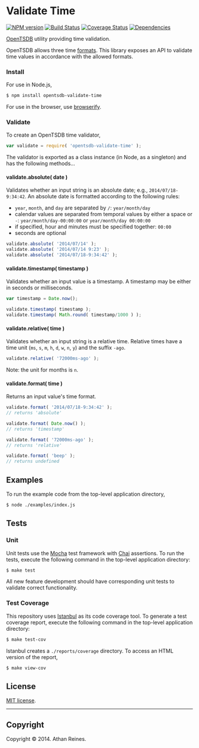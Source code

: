Validate Time
=============
[![NPM version][npm-image]][npm-url] [![Build Status][travis-image]][travis-url] [![Coverage Status][coveralls-image]][coveralls-url] [![Dependencies][dependencies-image]][dependencies-url]

[OpenTSDB](http://opentsdb.net) utility providing time validation.

OpenTSDB allows three time [formats](http://opentsdb.net/docs/build/html/user_guide/query/dates.html). This library exposes an API to validate time values in accordance with the allowed formats.


### Install

For use in Node.js,

``` bash
$ npm install opentsdb-validate-time
```

For use in the browser, use [browserify](https://github.com/substack/node-browserify).


### Validate 

To create an OpenTSDB time validator,

``` javascript
var validate = require( 'opentsdb-validate-time' );
```

The validator is exported as a class instance (in Node, as a singleton) and has the following methods...


#### validate.absolute( date )

Validates whether an input string is an absolute date; e.g., `2014/07/18-9:34:42`. An absolute date is formatted according to the following rules:

*	`year`, `month`, and `day` are separated by `/`: `year/month/day`
* 	calendar values are separated from temporal values by either a space or `-`: `year/month/day-00:00:00` or `year/month/day 00:00:00`
*	if specified, hour and minutes must be specified together: `00:00`
*	seconds are optional


``` javascript
validate.absolute( '2014/07/14' );
validate.absolute( '2014/07/14 9:23' );
validate.absolute( '2014/07/18-9:34:42' );
```


#### validate.timestamp( timestamp )

Validates whether an input value is a timestamp. A timestamp may be either in seconds or milliseconds.

``` javascript
var timestamp = Date.now();

validate.timestamp( timestamp );
validate.timestamp( Math.round( timestamp/1000 ) );
```



#### validate.relative( time )

Validates whether an input string is a relative time. Relative times have a time unit (`ms`, `s`, `m`, `h`, `d`, `w`, `n`, `y`) and the suffix `-ago`.

``` javascript
validate.relative( '72000ms-ago' );
```

Note: the unit for months is `n`.


#### validate.format( time )

Returns an input value's time format.

``` javascript
validate.format( '2014/07/18-9:34:42' );
// returns 'absolute'

validate.format( Date.now() );
// returns 'timestamp'

validate.format( '72000ms-ago' );
// returns 'relative'

validate.format( 'beep' );
// returns undefined
```


## Examples

To run the example code from the top-level application directory,

``` bash
$ node ./examples/index.js
```



## Tests

### Unit

Unit tests use the [Mocha](http://mochajs.org/) test framework with [Chai](http://chaijs.com) assertions. To run the tests, execute the following command in the top-level application directory:

``` bash
$ make test
```

All new feature development should have corresponding unit tests to validate correct functionality.


### Test Coverage

This repository uses [Istanbul](https://github.com/gotwarlost/istanbul) as its code coverage tool. To generate a test coverage report, execute the following command in the top-level application directory:

``` bash
$ make test-cov
```

Istanbul creates a `./reports/coverage` directory. To access an HTML version of the report,

``` bash
$ make view-cov
```



## License

[MIT license](http://opensource.org/licenses/MIT). 


---
## Copyright

Copyright &copy; 2014. Athan Reines.


[npm-image]: http://img.shields.io/npm/v/opentsdb-validate-time.svg
[npm-url]: https://npmjs.org/package/opentsdb-validate-time

[travis-image]: http://img.shields.io/travis/opentsdb-js/validate-time/master.svg
[travis-url]: https://travis-ci.org/opentsdb-js/validate-time

[coveralls-image]: https://img.shields.io/coveralls/opentsdb-js/validate-time/master.svg
[coveralls-url]: https://coveralls.io/r/opentsdb-js/validate-time?branch=master

[dependencies-image]: http://img.shields.io/david/opentsdb-js/validate-time.svg
[dependencies-url]: https://david-dm.org/opentsdb-js/validate-time

[dev-dependencies-image]: http://img.shields.io/david/dev/opentsdb-js/validate-time.svg
[dev-dependencies-url]: https://david-dm.org/dev/opentsdb-js/validate-time

[github-issues-image]: http://img.shields.io/github/issues/opentsdb-js/validate-time.svg
[github-issues-url]: https://github.com/opentsdb-js/validate-time/issues
